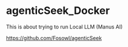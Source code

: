 # agenticSeek_Docker 

This is about trying to run Local LLM (Manus AI)  

https://github.com/Fosowl/agenticSeek
